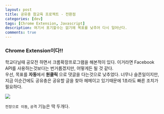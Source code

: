 ```yaml
---
layout: post
title: 공유충 참교육 프로젝트 - 전환점
categories: [dev]
tags: [Chrome Extension, Javascript]
description: 여기서 포기할수는 없기에 목표를 낮추어 다시 일어난다.
comments: true
---
```


### Chrome Extension이다!!
학교다닐때 공모전 하면서 크롬확장프로그램을 해본적이 있다. 이거라면 Facebook API를 사용하는것보다는 번거롭겠지만, 어떻게든 될 것 같다.  
우선, 목표를 **자동**에서 **원클릭** 으로 댓글을 다는것으로 낮추었다. 너무나 슬픈일이지만, 지금 이순간에도 공유충은 공유할 글을 찾아 헤메이고 있기때문에 1초라도 빠른 조치가 필요하다.  

![](https://illusi0n7.github.io/imgs/usecasediagram.png)  

`전장으로 이동`, `공격` 기능은 딱 두개다.
